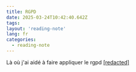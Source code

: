 ```yaml
---
title: RGPD
date: 2025-03-24T10:42:40.642Z
tags:
layout: 'reading-note'
lang: fr
categories: 
  - reading-note
---
```

Là où j'ai aidé à faire appliquer le rgpd 
<a href="https://france-nuit.github.io/article/">[redacted]</a> 
